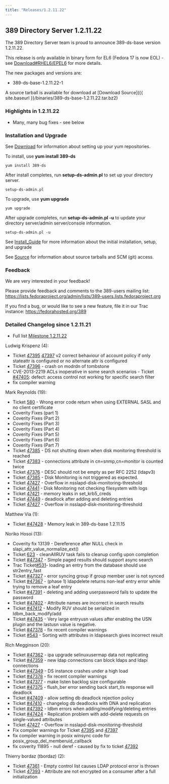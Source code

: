 ```yaml
---
title: "Releases/1.2.11.22"
---
```

389 Directory Server 1.2.11.22
------------------------------

The 389 Directory Server team is proud to announce 389-ds-base version 1.2.11.22.

This release is only available in binary form for EL6 (Fedora 17 is now EOL) - see [Download\#RHEL6/EPEL6](Download#RHEL6/EPEL6 "wikilink") for more details.

The new packages and versions are:

-   389-ds-base-1.2.11.22-1

A source tarball is available for download at [Download Source]({{ site.baseurl }}/binaries/389-ds-base-1.2.11.22.tar.bz2)

### Highlights in 1.2.11.22

-   Many, many bug fixes - see below

### Installation and Upgrade

See [Download](../download.html) for information about setting up your yum repositories.

To install, use **yum install 389-ds**

`yum install 389-ds`

After install completes, run **setup-ds-admin.pl** to set up your directory server.

`setup-ds-admin.pl`

To upgrade, use **yum upgrade**

`yum upgrade`

After upgrade completes, run **setup-ds-admin.pl -u** to update your directory server/admin server/console information.

`setup-ds-admin.pl -u`

See [Install\_Guide](../legacy/install-guide.html) for more information about the initial installation, setup, and upgrade

See [Source](../development/source.html) for information about source tarballs and SCM (git) access.

### Feedback

We are very interested in your feedback!

Please provide feedback and comments to the 389-users mailing list: <https://lists.fedoraproject.org/admin/lists/389-users.lists.fedoraproject.org>

If you find a bug, or would like to see a new feature, file it in our Trac instance: <https://fedorahosted.org/389>

### Detailed Changelog since 1.2.11.21

-   Full list [Milestone 1.2.11.22](https://fedorahosted.org/389/report/13)

Ludwig Krispenz (4):

-   Ticket [47395](https://fedorahosted.org/389/ticket/47395) [47397](https://fedorahosted.org/389/ticket/47397) v2 correct behaviour of account policy if only stateattr is configured or no alternate attr is configured
-   Ticket [47396](https://fedorahosted.org/389/ticket/47396) - crash on modrdn of tombstone
-   CVE-2013-2219 ACLs inoperative in some search scenarios - Ticket [\#47405](https://fedorahosted.org/389/ticket/47405): defect: access control not working for specific search filter
-   fix compiler warning

Mark Reynolds (19):

-   Ticket [580](https://fedorahosted.org/389/ticket/580) - Wrong error code return when using EXTERNAL SASL and no client certificate
-   Coverity Fixes (part 1)
-   Coverity Fixes (Part 2)
-   Coverity Fixes (Part 3)
-   Coverity Fixes (Part 4)
-   Coverity Fixes (Part 5)
-   Coverity Fixes (Part 6)
-   Coverity Fixes (Part 7)
-   Ticket [47385](https://fedorahosted.org/389/ticket/47385) - DS not shutting down when disk monitoring threshold is reached
-   Ticket [47383](https://fedorahosted.org/389/ticket/47383) - connections attribute in cn=snmp,cn=monitor is counted twice
-   Ticket [47376](https://fedorahosted.org/389/ticket/47376) - DESC should not be empty as per RFC 2252 (ldapv3)
-   Ticket [47385](https://fedorahosted.org/389/ticket/47385) - Disk Monitoring is not triggered as expected.
-   Ticket [47427](https://fedorahosted.org/389/ticket/47427) - Overflow in nsslapd-disk-monitoring-threshold
-   Ticket [47441](https://fedorahosted.org/389/ticket/47441) - Disk Monitoring not checking filesystem with logs
-   Ticket [47421](https://fedorahosted.org/389/ticket/47421) - memory leaks in set\_krb5\_creds
-   Ticket [47449](https://fedorahosted.org/389/ticket/47449) - deadlock after adding and deleting entries
-   Ticket [47427](https://fedorahosted.org/389/ticket/47427) - Overflow in nsslapd-disk-monitoring-threshold

Matthew Via (1):

-   Ticket [\#47428](https://fedorahosted.org/389/ticket/47428) - Memory leak in 389-ds-base 1.2.11.15

Noriko Hosoi (13):

-   Coverity fix 13139 - Dereference after NULL check in slapi\_attr\_value\_normalize\_ext()
-   Ticket [623](https://fedorahosted.org/389/ticket/623) - cleanAllRUV task fails to cleanup config upon completion
-   Ticket [\#47347](https://fedorahosted.org/389/ticket/47347) - Simple paged results should support async search
-   Trac Ticket[\#531](https://fedorahosted.org/389/ticket/531)- loading an entry from the database should use str2entry\_fast
-   Ticket [\#47327](https://fedorahosted.org/389/ticket/47327) - error syncing group if group member user is not synced
-   Ticket [\#47367](https://fedorahosted.org/389/ticket/47367) - (phase 1) ldapdelete returns non-leaf entry error while trying to remove a leaf entry
-   Ticket [\#47391](https://fedorahosted.org/389/ticket/47391) - deleting and adding userpassword fails to update the password
-   Ticket [\#47402](https://fedorahosted.org/389/ticket/47402) - Attribute names are incorrect in search results
-   Ticket [\#47412](https://fedorahosted.org/389/ticket/47412) - Modify RUV should be serialized in ldbm\_back\_modify/add
-   Ticket [\#47435](https://fedorahosted.org/389/ticket/47435) - Very large entryusn values after enabling the USN plugin and the lastusn value is negative.
-   Ticket [\#47378](https://fedorahosted.org/389/ticket/47378) - fix recent compiler warnings
-   Ticket [\#543](https://fedorahosted.org/389/ticket/543) - Sorting with attributes in ldapsearch gives incorrect result

Rich Megginson (20):

-   Ticket [\#47362](https://fedorahosted.org/389/ticket/47362) - ipa upgrade selinuxusermap data not replicating
-   Ticket [\#47359](https://fedorahosted.org/389/ticket/47359) - new ldap connections can block ldaps and ldapi connections
-   Ticket [\#47349](https://fedorahosted.org/389/ticket/47349) - DS instance crashes under a high load
-   Ticket [\#47378](https://fedorahosted.org/389/ticket/47378) - fix recent compiler warnings
-   Ticket [\#47377](https://fedorahosted.org/389/ticket/47377) - make listen backlog size configurable
-   Ticket [\#47375](https://fedorahosted.org/389/ticket/47375) - flush\_ber error sending back start\_tls response will deadlock
-   Ticket [\#47409](https://fedorahosted.org/389/ticket/47409) - allow setting db deadlock rejection policy
-   Ticket [\#47410](https://fedorahosted.org/389/ticket/47410) - changelog db deadlocks with DNA and replication
-   Ticket [\#47392](https://fedorahosted.org/389/ticket/47392) - ldbm errors when adding/modifying/deleting entries
-   Ticket [\#47424](https://fedorahosted.org/389/ticket/47424) - Replication problem with add-delete requests on single-valued attributes
-   Ticket [47427](https://fedorahosted.org/389/ticket/47427) - Overflow in nsslapd-disk-monitoring-threshold
-   Fix compiler warnings for Ticket [47395](https://fedorahosted.org/389/ticket/47395) and [47397](https://fedorahosted.org/389/ticket/47397)
-   fix compiler warning in posix winsync code for posix\_group\_del\_memberuid\_callback
-   fix coverity 11895 - null deref - caused by fix to ticket [47392](https://fedorahosted.org/389/ticket/47392)

Thierry bordaz (tbordaz) (2):

-   Ticket [47361](https://fedorahosted.org/389/ticket/47361) - Empty control list causes LDAP protocol error is thrown
-   Ticket [47393](https://fedorahosted.org/389/ticket/47393) - Attribute are not encrypted on a consumer after a full initialization

